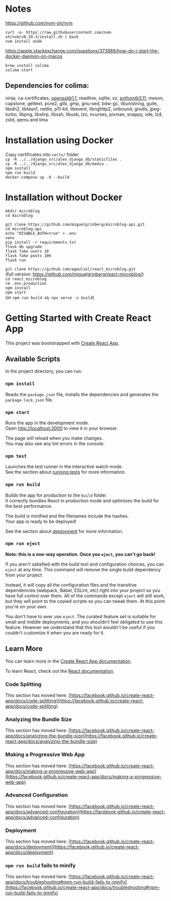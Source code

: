 # Notes

https://github.com/nvm-sh/nvm

`curl -o- https://raw.githubusercontent.com/nvm-sh/nvm/v0.39.3/install.sh | bash`   
`nvm install node`

https://apple.stackexchange.com/questions/373888/how-do-i-start-the-docker-daemon-on-macos

`brew install colima`   
`colima start`   

## Dependencies for colima:
ninja, ca-certificates, openssl@1.1, readline, sqlite, xz, python@3.11, meson, capstone, gettext, pcre2, glib, gmp, gnu-sed, bdw-gc, libunistring, guile, libidn2, libtasn1, nettle, p11-kit, libevent, libnghttp2, unbound, gnutls, jpeg-turbo, libpng, libslirp, libssh, libusb, lzo, ncurses, pixman, snappy, vde, lz4, zstd, qemu and lima

# Installation using Docker

Copy certificates into `certs/` folder   
`cp -R ../../django_src/alex_django_db/staticfiles .`   
`cp -R ../../django_src/alex_django_db/media .`   
`npm install`   
`npm run build`   
`docker-compose up -d --build`

# Installation without Docker

`mkdir microblog`   
`cd microblog`   

`git clone https://github.com/miguelgrinberg/microblog-api.git`   
`cd microblog-api`   
`echo "DISABLE_AUTH=true" > .env`   
`venv`   
`pip install -r requirements.txt`   
`flask db upgrade`   
`flask fake users 10`   
`flask fake posts 100`   
`flask run`   

`git clone https://github.com/agouliel/react_microblog.git`   
(full version: https://github.com/miguelgrinberg/react-microblog/)   
`cd react_microblog`   
`rm .env.production`   
`npm install`   
`npm start`   
(or `npm run build && npx serve -s build`)

# Getting Started with Create React App

This project was bootstrapped with [Create React App](https://github.com/facebook/create-react-app).

## Available Scripts

In the project directory, you can run:

### `npm install`

Reads the `package.json` file, installs the dependencies and generates the `package-lock.json` file.

### `npm start`

Runs the app in the development mode.\
Open [http://localhost:3000](http://localhost:3000) to view it in your browser.

The page will reload when you make changes.\
You may also see any lint errors in the console.

### `npm test`

Launches the test runner in the interactive watch mode.\
See the section about [running tests](https://facebook.github.io/create-react-app/docs/running-tests) for more information.

### `npm run build`

Builds the app for production to the `build` folder.\
It correctly bundles React in production mode and optimizes the build for the best performance.

The build is minified and the filenames include the hashes.\
Your app is ready to be deployed!

See the section about [deployment](https://facebook.github.io/create-react-app/docs/deployment) for more information.

### `npm run eject`

**Note: this is a one-way operation. Once you `eject`, you can't go back!**

If you aren't satisfied with the build tool and configuration choices, you can `eject` at any time. This command will remove the single build dependency from your project.

Instead, it will copy all the configuration files and the transitive dependencies (webpack, Babel, ESLint, etc) right into your project so you have full control over them. All of the commands except `eject` will still work, but they will point to the copied scripts so you can tweak them. At this point you're on your own.

You don't have to ever use `eject`. The curated feature set is suitable for small and middle deployments, and you shouldn't feel obligated to use this feature. However we understand that this tool wouldn't be useful if you couldn't customize it when you are ready for it.

## Learn More

You can learn more in the [Create React App documentation](https://facebook.github.io/create-react-app/docs/getting-started).

To learn React, check out the [React documentation](https://reactjs.org/).

### Code Splitting

This section has moved here: [https://facebook.github.io/create-react-app/docs/code-splitting](https://facebook.github.io/create-react-app/docs/code-splitting)

### Analyzing the Bundle Size

This section has moved here: [https://facebook.github.io/create-react-app/docs/analyzing-the-bundle-size](https://facebook.github.io/create-react-app/docs/analyzing-the-bundle-size)

### Making a Progressive Web App

This section has moved here: [https://facebook.github.io/create-react-app/docs/making-a-progressive-web-app](https://facebook.github.io/create-react-app/docs/making-a-progressive-web-app)

### Advanced Configuration

This section has moved here: [https://facebook.github.io/create-react-app/docs/advanced-configuration](https://facebook.github.io/create-react-app/docs/advanced-configuration)

### Deployment

This section has moved here: [https://facebook.github.io/create-react-app/docs/deployment](https://facebook.github.io/create-react-app/docs/deployment)

### `npm run build` fails to minify

This section has moved here: [https://facebook.github.io/create-react-app/docs/troubleshooting#npm-run-build-fails-to-minify](https://facebook.github.io/create-react-app/docs/troubleshooting#npm-run-build-fails-to-minify)
